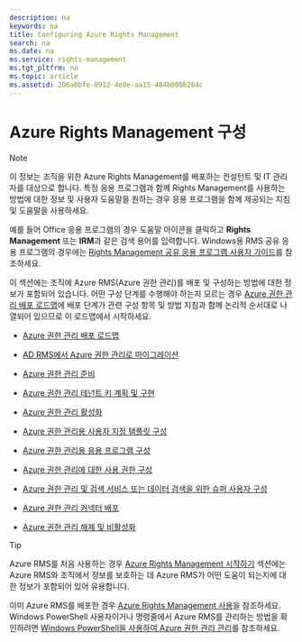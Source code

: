 ```yaml
---
description: na
keywords: na
title: Configuring Azure Rights Management
search: na
ms.date: na
ms.service: rights-management
ms.tgt_pltfrm: na
ms.topic: article
ms.assetid: 206a0bfe-0912-4e0e-aa15-484b000b264c
---
```

# Azure Rights Management 구성
> [!NOTE]
> 이 정보는 조직을 위한 Azure Rights Management를 배포하는 컨설턴트 및 IT 관리자를 대상으로 합니다. 특정 응용 프로그램과 함께 Rights Management를 사용하는 방법에 대한 정보 및 사용자 도움말을 원하는 경우 응용 프로그램을 함께 제공되는 지침 및 도움말을 사용하세요.
> 
> 예를 들어 Office 응용 프로그램의 경우 도움말 아이콘을 클릭하고 **Rights Management** 또는 **IRM**과 같은 검색 용어를 입력합니다. Windows용 RMS 공유 응용 프로그램의 경우에는 [Rights Management 공유 응용 프로그램 사용자 가이드](http://technet.microsoft.com/library/dn339006.aspx)를 참조하세요.

이 섹션에는 조직에 Azure RMS(Azure 권한 관리)를 배포 및 구성하는 방법에 대한 정보가 포함되어 있습니다. 어떤 구성 단계를 수행해야 하는지 모르는 경우 [Azure 권한 관리 배포 로드맵](../Topic/Azure_Rights_Management_Deployment_Roadmap.md)에 배포 단계가 관련 구성 항목 및 방법 지침과 함께 논리적 순서대로 나열되어 있으므로 이 로드맵에서 시작하세요.

-   [Azure 권한 관리 배포 로드맵](../Topic/Azure_Rights_Management_Deployment_Roadmap.md)

-   [AD RMS에서 Azure 권한 관리로 마이그레이션](../Topic/Migrating_from_AD_RMS_to_Azure_Rights_Management.md)

-   [Azure 권한 관리 준비](../Topic/Preparing_for_Azure_Rights_Management.md)

-   [Azure 권한 관리 테넌트 키 계획 및 구현](../Topic/Planning_and_Implementing_Your_Azure_Rights_Management_Tenant_Key.md)

-   [Azure 권한 관리 활성화](../Topic/Activating_Azure_Rights_Management.md)

-   [Azure 권한 관리용 사용자 지정 템플릿 구성](../Topic/Configuring_Custom_Templates_for_Azure_Rights_Management.md)

-   [Azure 권한 관리용 응용 프로그램 구성](../Topic/Configuring_Applications_for_Azure_Rights_Management.md)

-   [Azure 권한 관리에 대한 사용 권한 구성](../Topic/Configuring_Usage_Rights_for_Azure_Rights_Management.md)

-   [Azure 권한 관리 및 검색 서비스 또는 데이터 검색을 위한 슈퍼 사용자 구성](../Topic/Configuring_Super_Users_for_Azure_Rights_Management_and_Discovery_Services_or_Data_Recovery.md)

-   [Azure 권한 관리 커넥터 배포](../Topic/Deploying_the_Azure_Rights_Management_Connector.md)

-   [Azure 권한 관리 해제 및 비활성화](../Topic/Decommissioning_and_Deactivating_Azure_Rights_Management.md)

> [!TIP]
> Azure RMS를 처음 사용하는 경우 [Azure Rights Management 시작하기](../Topic/Getting_Started_with_Azure_Rights_Management.md) 섹션에는 Azure RMS와 조직에서 정보를 보호하는 데 Azure RMS가 어떤 도움이 되는지에 대한 정보가 포함되어 있어 유용합니다.
> 
> 이미 Azure RMS를 배포한 경우 [Azure Rights Management 사용](../Topic/Using_Azure_Rights_Management.md)을 참조하세요. Windows PowerShell 사용자이거나 명령줄에서 Azure RMS를 관리하는 방법을 확인하려면 [Windows PowerShell을 사용하여 Azure 권한 관리 관리](../Topic/Administering_Azure_Rights_Management_by_Using_Windows_PowerShell.md)를 참조하세요.


